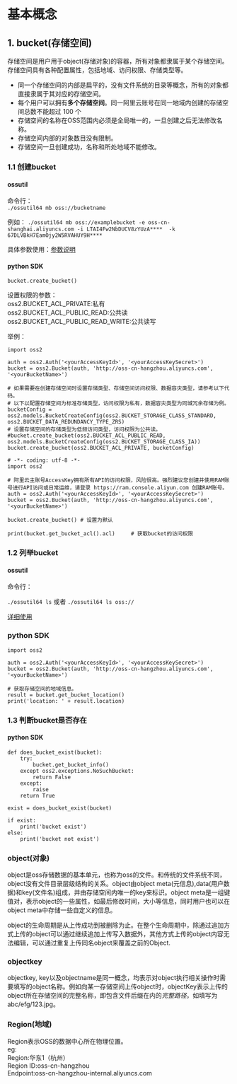 # 基本概念

## 1. bucket(存储空间)

存储空间是用户用于object(存储对象)的容器，所有对象都隶属于某个存储空间。存储空间具有各种配置属性，包括地域、访问权限、存储类型等。

* 同一个存储空间的内部是扁平的，没有文件系统的目录等概念，所有的对象都直接隶属于其对应的存储空间。
* 每个用户可以拥有**多个存储空间**。同一阿里云账号在同一地域内创建的存储空间总数不能超过 100 个
* 存储空间的名称在OSS范围内必须是全局唯一的，一旦创建之后无法修改名称。
* 存储空间内部的对象数目没有限制。
* 存储空间一旦创建成功，名称和所处地域不能修改。

### 1.1 创建bucket
#### ossutil

命令行：   
`./ossutil64 mb oss://bucketname `     

例如：
`./ossutil64 mb oss://examplebucket -e oss-cn-shanghai.aliyuncs.com -i LTAI4Fw2NbDUCV8zYUzA****  -k 67DLVBkH7EamOjy2W5RVAHUY9H****`    

具体参数使用：[参数说明](https://help.aliyun.com/document_detail/50455.htm?spm=a2c4g.11186623.2.7.6f6c6b81q8wKRj#section-yhn-ko6-gqj)

#### python SDK

`bucket.create_bucket()`

设置权限的参数：   
oss2.BUCKET_ACL_PRIVATE:私有    
oss2.BUCKET_ACL_PUBLIC_READ:公共读     
oss2.BUCKET_ACL_PUBLIC_READ_WRITE:公共读写


举例： 
```
import oss2

auth = oss2.Auth('<yourAccessKeyId>', '<yourAccessKeySecret>')
bucket = oss2.Bucket(auth, 'http://oss-cn-hangzhou.aliyuncs.com', '<yourBucketName>')

# 如果需要在创建存储空间时设置存储类型、存储空间访问权限、数据容灾类型，请参考以下代码。
# 以下以配置存储空间为标准存储类型，访问权限为私有，数据容灾类型为同城冗余存储为例。
bucketConfig = oss2.models.BucketCreateConfig(oss2.BUCKET_STORAGE_CLASS_STANDARD, oss2.BUCKET_DATA_REDUNDANCY_TYPE_ZRS)
# 设置存储空间的存储类型为低频访问类型，访问权限为公共读。
#bucket.create_bucket(oss2.BUCKET_ACL_PUBLIC_READ, oss2.models.BucketCreateConfig(oss2.BUCKET_STORAGE_CLASS_IA)) 
bucket.create_bucket(oss2.BUCKET_ACL_PRIVATE, bucketConfig)     
```
```
# -*- coding: utf-8 -*-
import oss2

# 阿里云主账号AccessKey拥有所有API的访问权限，风险很高。强烈建议您创建并使用RAM账号进行API访问或日常运维，请登录 https://ram.console.aliyun.com 创建RAM账号。
auth = oss2.Auth('<yourAccessKeyId>', '<yourAccessKeySecret>')
bucket = oss2.Bucket(auth, 'http://oss-cn-hangzhou.aliyuncs.com', '<yourBucketName>')

bucket.create_bucket() # 设置为默认
```
```
print(bucket.get_bucket_acl().acl)     # 获取bucket的访问权限
```

### 1.2 列举bucket

#### ossutil

命令行：

`./ossutil64 ls` 或者 `./ossutil64 ls oss://`

[详细使用](https://help.aliyun.com/document_detail/120052.htm?spm=a2c4g.11186623.2.7.40a84955XRU4Ga#section-qz8-3f3-3pp)

### python SDK

```
import oss2

auth = oss2.Auth('<yourAccessKeyId>', '<yourAccessKeySecret>')
bucket = oss2.Bucket(auth, 'http://oss-cn-hangzhou.aliyuncs.com', '<yourBucketName>')

# 获取存储空间的地域信息。
result = bucket.get_bucket_location()
print('location: ' + result.location)     
```
### 1.3 判断bucket是否存在

#### python SDK

```
def does_bucket_exist(bucket):
    try:
        bucket.get_bucket_info()
    except oss2.exceptions.NoSuchBucket:
        return False
    except:
        raise
    return True

exist = does_bucket_exist(bucket)

if exist:
    print('bucket exist')
else:
    print('bucket not exist')
```
### object(对象)

object是oss存储数据的基本单元，也称为oss的文件。和传统的文件系统不同，object没有文件目录层级结构的关系。object由object meta(元信息),data(用户数据)和key(文件名)组成，并由存储空间内唯一的key来标识。object meta是一组键值对，表示object的一些属性，如最后修改时间，大小等信息，同时用户也可以在object meta中存储一些自定义的信息。

object的生命周期是从上传成功到被删除为止。在整个生命周期中，除通过追加方式上传的object可以通过继续追加上传写入数据外，其他方式上传的object内容无法编辑，可以通过重复上传同名object来覆盖之前的Object.

### objectkey

objectkey, key以及objectname是同一概念，均表示对object执行相关操作时需要填写的object名称。例如向某一存储空间上传object时，objectKey表示上传的object所在存储空间的完整名称，即包含文件后缀在内的*完整路径*，如填写为abc/efg/123.jpg。

### Region(地域)

Region表示OSS的数据中心所在物理位置。         
eg:     
Region:华东1（杭州）           
Region ID:oss-cn-hangzhou          
Endpoint:oss-cn-hangzhou-internal.aliyuncs.com    
